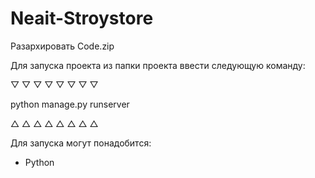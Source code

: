 # Neait-Stroystore

Разархировать Code.zip

Для запуска проекта из папки проекта ввести следующую команду:

▽  ▽  ▽  ▽  ▽  ▽  ▽  ▽

python manage.py runserver

△  △  △  △  △  △  △  △


Для запуска могут понадобится:

- Python
